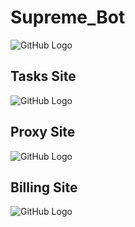 # Supreme_Bot
![GitHub Logo](https://upload.wikimedia.org/wikipedia/commons/2/23/Supreme-logo-newyork.png)
## Tasks Site
![GitHub Logo](https://i.postimg.cc/66jz6vTM/Anmerkung-2020-01-02-200443.png)
## Proxy Site
![GitHub Logo](https://i.postimg.cc/nzg86cj2/Anmerkung-2020-01-02-200518.png)
## Billing Site
![GitHub Logo](https://i.postimg.cc/3rmbKZPY/Anmerkung-2020-01-02-200535.png)
